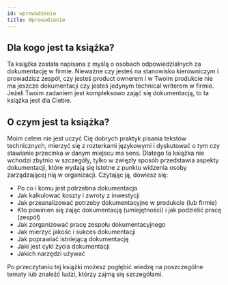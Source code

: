 ```yaml
---
id: wprowadzenie
title: Wprowadzenie
---
```


## Dla kogo jest ta książka?

Ta książka została napisana z myślą o osobach odpowiedzialnych za dokumentację w
firmie. Nieważne czy jesteś na stanowisku kierowniczym i prowadzisz zespół, czy
jesteś product ownerem i w Twoim produkcie nie ma jeszcze dokumentacji czy
jesteś jedynym technical writerem w firmie. Jeżeli Twoim zadaniem jest
kompleksowo zająć się dokumentacją, to ta książka jest dla Ciebie.

## O czym jest ta książka?

Moim celem nie jest uczyć Cię dobrych praktyk pisania tekstów technicznych,
mierzyć się z rozterkami językowymi i dyskutować o tym czy stawianie przecinka w
danym miejscu ma sens. Dlatego ta książka nie wchodzi zbytnio w szczegóły, tylko
w zwięzły sposób przedstawia aspekty dokumentacji, które wydają się istotne z
punktu widzenia osoby zarządzającej nią w organizacji. Czytając ją, dowiesz się:

-   Po co i komu jest potrzebna dokumentacja
-   Jak kalkulować koszty i zwroty z inwestycji
-   Jak przeanalizować potrzeby dokumentacyjne w produkcie (lub firmie)
-   Kto powinien się zająć dokumentacją (umiejętności) i jak podzielić pracę
    (zespół)
-   Jak zorganizować pracę zespołu dokumentacyjnego
-   Jak mierzyć jakość i sukces dokumentacji
-   Jak poprawiać istniejącą dokumentację
-   Jaki jest cykl życia dokumentacji
-   Jakich narzędzi używać

Po przeczytaniu tej książki możesz pogłębić wiedzę na poszczególne tematy lub
znaleźć ludzi, którzy zajmą się szczegółami.
